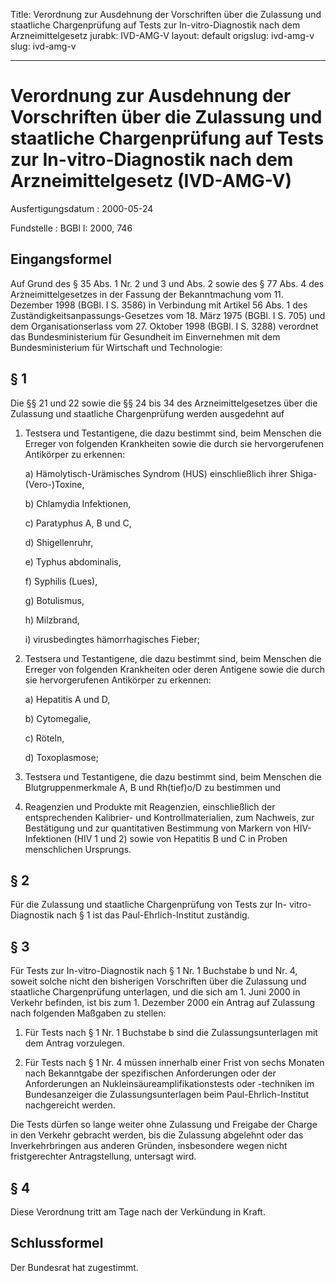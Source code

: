 Title: Verordnung zur Ausdehnung der Vorschriften über die Zulassung und staatliche
  Chargenprüfung auf Tests zur In-vitro-Diagnostik nach dem Arzneimittelgesetz
jurabk: IVD-AMG-V
layout: default
origslug: ivd-amg-v
slug: ivd-amg-v

---

# Verordnung zur Ausdehnung der Vorschriften über die Zulassung und staatliche Chargenprüfung auf Tests zur In-vitro-Diagnostik nach dem Arzneimittelgesetz (IVD-AMG-V)

Ausfertigungsdatum
:   2000-05-24

Fundstelle
:   BGBl I: 2000, 746



## Eingangsformel

Auf Grund des § 35 Abs. 1 Nr. 2 und 3 und Abs. 2 sowie des § 77 Abs. 4
des Arzneimittelgesetzes in der Fassung der Bekanntmachung vom 11.
Dezember 1998 (BGBl. I S. 3586) in Verbindung mit Artikel 56 Abs. 1
des Zuständigkeitsanpassungs-Gesetzes vom 18. März 1975 (BGBl. I S.
705) und dem Organisationserlass vom 27. Oktober 1998 (BGBl. I S.
3288) verordnet das Bundesministerium für Gesundheit im Einvernehmen
mit dem Bundesministerium für Wirtschaft und Technologie:


## § 1

Die §§ 21 und 22 sowie die §§ 24 bis 34 des Arzneimittelgesetzes über
die Zulassung und staatliche Chargenprüfung werden ausgedehnt auf

1.  Testsera und Testantigene, die dazu bestimmt sind, beim Menschen die
    Erreger von folgenden Krankheiten sowie die durch sie hervorgerufenen
    Antikörper zu erkennen:

    a)  Hämolytisch-Urämisches Syndrom (HUS) einschließlich ihrer
        Shiga-(Vero-)Toxine,


    b)  Chlamydia Infektionen,


    c)  Paratyphus A, B und C,


    d)  Shigellenruhr,


    e)  Typhus abdominalis,


    f)  Syphilis (Lues),


    g)  Botulismus,


    h)  Milzbrand,


    i)  virusbedingtes hämorrhagisches Fieber;





2.  Testsera und Testantigene, die dazu bestimmt sind, beim Menschen die
    Erreger von folgenden Krankheiten oder deren Antigene sowie die durch
    sie hervorgerufenen Antikörper zu erkennen:

    a)  Hepatitis A und D,


    b)  Cytomegalie,


    c)  Röteln,


    d)  Toxoplasmose;





3.  Testsera und Testantigene, die dazu bestimmt sind, beim Menschen die
    Blutgruppenmerkmale A, B und
    Rh(tief)o/D zu bestimmen und


4.  Reagenzien und Produkte mit Reagenzien, einschließlich der
    entsprechenden Kalibrier- und Kontrollmaterialien, zum Nachweis, zur
    Bestätigung und zur quantitativen Bestimmung von Markern von HIV-
    Infektionen (HIV 1 und 2) sowie von Hepatitis B und C in Proben
    menschlichen Ursprungs.





## § 2

Für die Zulassung und staatliche Chargenprüfung von Tests zur In-
vitro-Diagnostik nach § 1 ist das Paul-Ehrlich-Institut zuständig.


## § 3

Für Tests zur In-vitro-Diagnostik nach § 1 Nr. 1 Buchstabe b und Nr.
4, soweit solche nicht den bisherigen Vorschriften über die Zulassung
und staatliche Chargenprüfung unterlagen, und die sich am 1. Juni 2000
in Verkehr befinden, ist bis zum 1. Dezember 2000 ein Antrag auf
Zulassung nach folgenden Maßgaben zu stellen:

1.  Für Tests nach § 1 Nr. 1 Buchstabe b sind die Zulassungsunterlagen mit
    dem Antrag vorzulegen.


2.  Für Tests nach § 1 Nr. 4 müssen innerhalb einer Frist von sechs
    Monaten nach Bekanntgabe der spezifischen Anforderungen oder der
    Anforderungen an Nukleinsäureamplifikationstests oder -techniken im
    Bundesanzeiger die Zulassungsunterlagen beim Paul-Ehrlich-Institut
    nachgereicht werden.



Die Tests dürfen so lange weiter ohne Zulassung und Freigabe der
Charge in den Verkehr gebracht werden, bis die Zulassung abgelehnt
oder das Inverkehrbringen aus anderen Gründen, insbesondere wegen
nicht fristgerechter Antragstellung, untersagt wird.


## § 4

Diese Verordnung tritt am Tage nach der Verkündung in Kraft.


## Schlussformel

Der Bundesrat hat zugestimmt.

